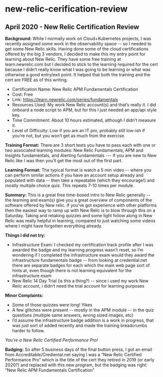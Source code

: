 # new-relic-cerification-review

## April 2020 - New Relic Certification Review

**Background:**  While I normally work on Cloud+Kubernetes projects, I was recently assigned some work in the observability space -- so I needed to get some New Relic skills. Having done some of the cloud certifications offered by the big 3 vendors, I decided to make this my entry point for learning about New Relic. They have some free training at learn.newrelic.com but I decided to stick to the learning required for the cert because I didn’t really know what I was going to be learning or what was otherwise a good entry/exit point. It helped that both the training and the cert are FREE as of this writing. 

- Certification Name: New Relic APM Fundamentals Certification
- Cost: Free
- Link: https://learn.newrelic.com/series/fundamentals
- Resources Used:  My work New Relic account(s) and that’s really it.  I did onboard a node script to APM, but for this I just needed an app/api style key. 
- Time Commitment: About 10 hours estimated, although I didn’t measure it. 
- Level of Difficulty: Low if you are an IT pro,  probably still low-ish if you’re not, but you won’t get as much from the exercise.  

**Training Format:**  There are 3 short tests you have to pass each with one or two associated learning modules:  New Relic Fundamentals, APM and Insights fundamentals, and Alerting fundamentals --- If you are new to New Relic like I was then you’ll get the most out of the first part.  

**Learning Format:**  The typical format is watch a 5 min video -- where you can perform similar actions if you have an account setup already and populated with data -- then take a repeatable (which they encourage!) and mostly multiple choice quiz.  This repeats 7-10 times per module.

**Summary:**  This is a great free time-boxed intro to New Relic generally -- the learning and exam(s) give you a great overview of components of the software offered by New relic. If you’ve got experience with other platforms then the easiest way to ramp up with New Relic is to blow through this on a Saturday.  Taking and retaking quizzes and some light follow along in New Relic was really helpful in learning, compared to just watching some videos where I might have forgotten everything already.  

**Things I did not try:**
- Infrastructure Exam: I checked my certification track profile after I was awarded the badge and my learning progress wasn’t reset,  so I’m wondering if I completed the infrastructure exam would they award the infrastructure fundamentals badge -- from looking at credential.net there are separate badges for each which the main web page sort of hints at, even though there is not learning equivalent for the infrastructure exam 
- New Relic 14 Day Trial (is this a thing?) -- since i used my work New Relic account, i didn’t need the trial account for learning purposes   

**Minor Complaints:**
- Some of those quizzes were long! Yikes
- A few glitches were present -- mostly in the APM module -- in the quiz questions (multiple same answers, wrong sized images, etc)
- I’d assume the infrastructure badge addition is a work in progress, that was just sort of added recently and made the training breadcrumbs harder to follow.

*You're a New Relic Certified Performance Pro!*

**Badging:**  So after 5 business days of the final button press, I got an email from Accreditable/Crediental.net  saying I was a “New Relic Certified Performance Pro”  which is the title of the cert they retired in 2019 (or early 2020?)  and replaced with this new program, but the badging was right: “New Relic APM Fundamentals Certification”

